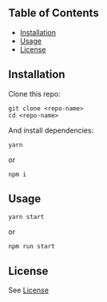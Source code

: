 ## Table of Contents

- [Installation](#installation)
- [Usage](#usage)
- [License](#licence)

## Installation

Clone this repo:

```
git clone <repo-name>
cd <repo-name>
```

And install dependencies:

```
yarn
```

or

```
npm i
```

## Usage

```
yarn start
```

or

```
npm run start
```

## License

See [License](./LICENSE)
